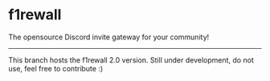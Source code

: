 # f1rewall
The opensource Discord invite gateway for your community!

---

This branch hosts the f1rewall 2.0 version. 
Still under development, do not use, feel free to contribute :)



